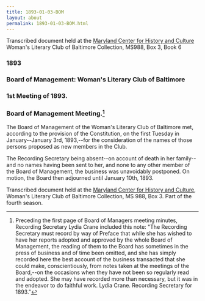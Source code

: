 ```yaml
---
title: 1893-01-03-BOM
layout: about
permalink: 1893-01-03-BOM.html
---
```

Transcribed document held at the [Maryland Center for History and Culture](http://mdhs.org/) Woman's Literary Club of Baltimore Collection, MS988, Box 3, Book 6

### 1893  
### Board of Management: Woman's Literary Club of Baltimore  
### 1st Meeting of 1893. 
### Board of Management Meeting.[^note]
[^note]: Preceding the first page of Board of Managers meeting minutes, Recording Secretary Lydia Crane included this note: "The Recording Secretary must record by way of Preface that while she has wished to have her reports adopted and approved by the whole Board of Management, the reading of them to the Board has sometimes in the press of business and of time been omitted, and she has simply recorded here the best account of the business transacted that she could make, conscientiously, from notes taken at the meetings of the Board,--on the occasions when they have not been so regularly read and adopted. She may have recorded more than necessary, but it was in the endeavor to do faithful work. Lydia Crane. Recording Secretary for 1893." 

The Board of Management of the Woman's Literary Club of Baltimore met, according to the provision of the Constitution, on the first Tuesday in January--January 3rd, 1893,--for the consideration of the names of those persons proposed as new members in the Club.

The Recording Secretary being absent--on account of death in her family--and no names having been sent to her, and none to any other member of the Board of Management, the business was unavoidably postponed. On motion, the Board then adjourned until January 10th, 1893.

Transcribed document held at the [Maryland Center for History and Culture](http://mdhs.org/), Woman's Literary Club of Baltimore Collection, MS 988, Box 3. Part of the fourth season.